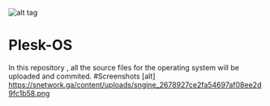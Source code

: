 ![alt tag](https://snetwork.ga/content/uploads/sngine_66277cf2c465bd358dafd691ced82673.png)
# Plesk-OS
In this repository , all the source files for the operating system will be uploaded and commited. 
#Screenshots 
[alt] https://snetwork.ga/content/uploads/sngine_2678927ce2fa54697af08ee2d9fc1b58.png
